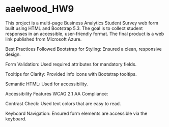 # aaelwood_HW9

This project is a multi-page Business Analytics Student Survey web form built using HTML and Bootstrap 5.3. The goal is to collect student responses in an accessible, user-friendly format. The final product is a web link published from Microsoft Azure.

Best Practices Followed
Bootstrap for Styling: Ensured a clean, responsive design.

Form Validation: Used required attributes for mandatory fields.

Tooltips for Clarity: Provided info icons with Bootstrap tooltips.

Semantic HTML: Used <label> for accessibility.

Accessibility Features
WCAG 2.1 AA Compliance:

Contrast Check: Used text colors that are easy to read.

Keyboard Navigation: Ensured form elements are accessible via the keyboard.

